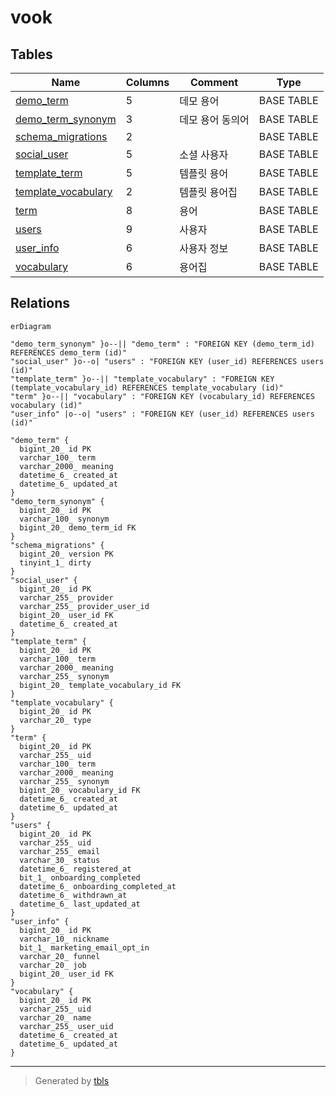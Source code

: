 # vook

## Tables

| Name | Columns | Comment | Type |
| ---- | ------- | ------- | ---- |
| [demo_term](demo_term.md) | 5 | 데모 용어 | BASE TABLE |
| [demo_term_synonym](demo_term_synonym.md) | 3 | 데모 용어 동의어 | BASE TABLE |
| [schema_migrations](schema_migrations.md) | 2 |  | BASE TABLE |
| [social_user](social_user.md) | 5 | 소셜 사용자 | BASE TABLE |
| [template_term](template_term.md) | 5 | 템플릿 용어 | BASE TABLE |
| [template_vocabulary](template_vocabulary.md) | 2 | 템플릿 용어집 | BASE TABLE |
| [term](term.md) | 8 | 용어 | BASE TABLE |
| [users](users.md) | 9 | 사용자 | BASE TABLE |
| [user_info](user_info.md) | 6 | 사용자 정보 | BASE TABLE |
| [vocabulary](vocabulary.md) | 6 | 용어집 | BASE TABLE |

## Relations

```mermaid
erDiagram

"demo_term_synonym" }o--|| "demo_term" : "FOREIGN KEY (demo_term_id) REFERENCES demo_term (id)"
"social_user" }o--o| "users" : "FOREIGN KEY (user_id) REFERENCES users (id)"
"template_term" }o--|| "template_vocabulary" : "FOREIGN KEY (template_vocabulary_id) REFERENCES template_vocabulary (id)"
"term" }o--|| "vocabulary" : "FOREIGN KEY (vocabulary_id) REFERENCES vocabulary (id)"
"user_info" |o--o| "users" : "FOREIGN KEY (user_id) REFERENCES users (id)"

"demo_term" {
  bigint_20_ id PK
  varchar_100_ term
  varchar_2000_ meaning
  datetime_6_ created_at
  datetime_6_ updated_at
}
"demo_term_synonym" {
  bigint_20_ id PK
  varchar_100_ synonym
  bigint_20_ demo_term_id FK
}
"schema_migrations" {
  bigint_20_ version PK
  tinyint_1_ dirty
}
"social_user" {
  bigint_20_ id PK
  varchar_255_ provider
  varchar_255_ provider_user_id
  bigint_20_ user_id FK
  datetime_6_ created_at
}
"template_term" {
  bigint_20_ id PK
  varchar_100_ term
  varchar_2000_ meaning
  varchar_255_ synonym
  bigint_20_ template_vocabulary_id FK
}
"template_vocabulary" {
  bigint_20_ id PK
  varchar_20_ type
}
"term" {
  bigint_20_ id PK
  varchar_255_ uid
  varchar_100_ term
  varchar_2000_ meaning
  varchar_255_ synonym
  bigint_20_ vocabulary_id FK
  datetime_6_ created_at
  datetime_6_ updated_at
}
"users" {
  bigint_20_ id PK
  varchar_255_ uid
  varchar_255_ email
  varchar_30_ status
  datetime_6_ registered_at
  bit_1_ onboarding_completed
  datetime_6_ onboarding_completed_at
  datetime_6_ withdrawn_at
  datetime_6_ last_updated_at
}
"user_info" {
  bigint_20_ id PK
  varchar_10_ nickname
  bit_1_ marketing_email_opt_in
  varchar_20_ funnel
  varchar_20_ job
  bigint_20_ user_id FK
}
"vocabulary" {
  bigint_20_ id PK
  varchar_255_ uid
  varchar_20_ name
  varchar_255_ user_uid
  datetime_6_ created_at
  datetime_6_ updated_at
}
```

---

> Generated by [tbls](https://github.com/k1LoW/tbls)
